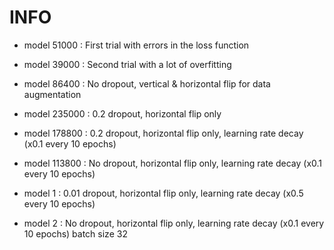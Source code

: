 # INFO

- model 51000 : First trial with errors in the loss function
- model 39000 : Second trial with a lot of overfitting
- model 86400 : No dropout, vertical & horizontal flip for data augmentation
- model 235000 : 0.2 dropout, horizontal flip only
- model 178800 : 0.2 dropout, horizontal flip only, learning rate decay (x0.1 every 10 epochs)
- model 113800 : No dropout, horizontal flip only, learning rate decay (x0.1 every 10 epochs)

- model 1 : 0.01 dropout, horizontal flip only, learning rate decay (x0.5 every 10 epochs)
- model 2 : No dropout, horizontal flip only, learning rate decay (x0.1 every 10 epochs) batch size 32